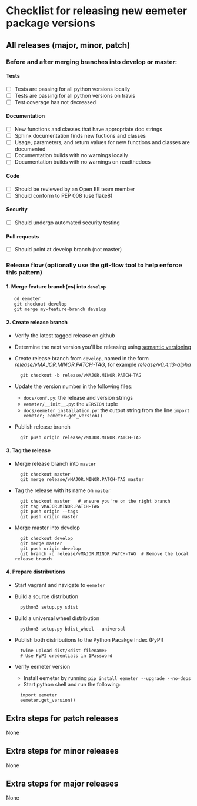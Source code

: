 # Checklist for releasing new eemeter package versions

## All releases (major, minor, patch)

### Before and after merging branches into develop or master:

#### Tests

- [ ] Tests are passing for all python versions locally
- [ ] Tests are passing for all python versions on travis
- [ ] Test coverage has not decreased

#### Documentation

- [ ] New functions and classes that have appropriate doc strings
- [ ] Sphinx documentation finds new fuctions and classes
- [ ] Usage, parameters, and return values for new functions and classes are documented
- [ ] Documentation builds with no warnings locally
- [ ] Documentation builds with no warnings on readthedocs

#### Code

- [ ] Should be reviewed by an Open EE team member
- [ ] Should conform to PEP 008 (use flake8)

#### Security

- [ ] Should undergo automated security testing

#### Pull requests

- [ ] Should point at develop branch (not master)

### Release flow (optionally use the git-flow tool to help enforce this pattern)

#### 1. Merge feature branch(es) into `develop`
```
   cd eemeter
   git checkout develop
   git merge my-feature-branch develop
```

#### 2. Create release branch
* Verify the latest tagged release on github
* Determine the next version you'll be releasing using [semantic versioning](http://semver.org/)
* Create release branch from `develop`, named in the form _release/vMAJOR.MINOR.PATCH-TAG_, for example _release/v0.4.13-alpha_
  
  ```
    git checkout -b release/vMAJOR.MINOR.PATCH-TAG
  ```
  
* Update the version number in the following files:
  * `docs/conf.py`: the release and version strings
  * `eemeter/__init__.py`: the `VERSION` tuple
  * `docs/eemeter_installation.py`: the output string from the line `import eemeter; eemeter.get_version()`
* Publish release branch
  ```
    git push origin release/vMAJOR.MINOR.PATCH-TAG
  ```

#### 3. Tag the release
* Merge release branch into `master`

  ```
    git checkout master
    git merge release/vMAJOR.MINOR.PATCH-TAG master
  ```

* Tag the release with its name on `master`

  ```
    git checkout master   # ensure you're on the right branch
    git tag vMAJOR.MINOR.PATCH-TAG
    git push origin --tags
    git push origin master
  ```
  
* Merge master into develop

  ```
    git checkout develop
    git merge master
    git push origin develop
    git branch -d release/vMAJOR.MINOR.PATCH-TAG  # Remove the local release branch
  ```

#### 4. Prepare distributions
* Start vagrant and navigate to `eemeter`
* Build a source distribution

  ```
    python3 setup.py sdist
  ```
* Build a universal wheel distribution

  ```
    python3 setup.py bdist_wheel --universal
  ```
* Publish both distributions to the Python Pacakge Index (PyPI)

  ```
    twine upload dist/<dist-filename>
    # Use PyPI credentials in 1Password
  ```
* Verify eemeter version
  * Install eemeter by running `pip install eemeter --upgrade --no-deps`
  * Start python shell and run the following:
  
  ```
    import eemeter
    eemeter.get_version()
  ```


## Extra steps for patch releases

None

## Extra steps for minor releases

None

## Extra steps for major releases

None
